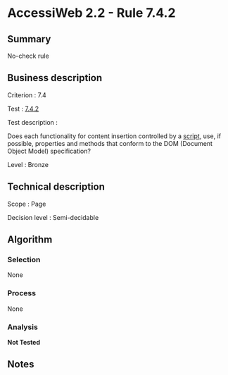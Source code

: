 # AccessiWeb 2.2 - Rule 7.4.2

## Summary

No-check rule

## Business description

Criterion : 7.4

Test : [7.4.2](http://www.accessiweb.org/index.php/accessiweb-22-english-version.html#test-7-4-2)

Test description :

 Does each functionality for content insertion controlled by a [script](http://www.accessiweb.org/index.php/glossary-76.html#mScript), use, if possible, properties and methods that conform to the DOM (Document Object Model) specification? 

Level : Bronze 

## Technical description

Scope : Page

Decision level : Semi-decidable

## Algorithm

### Selection

None

### Process

None

### Analysis

**Not Tested**

## Notes

